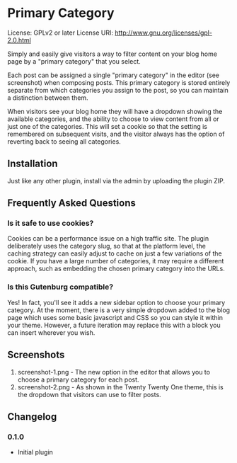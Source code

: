 # Primary Category

License: GPLv2 or later
License URI: http://www.gnu.org/licenses/gpl-2.0.html

Simply and easily give visitors a way to filter content on your blog home page by a "primary category" that you select.

Each post can be assigned a single "primary category" in the editor (see screenshot) when composing posts. This primary category is stored entirely separate from which categories you assign to the post, so you can maintain a distinction between them.

When visitors see your blog home they will have a dropdown showing the available categories, and the ability to choose to view content from all or just one of the categories. This will set a cookie so that the setting is remembered on subsequent visits, and the visitor always has the option of reverting back to seeing all categories.

## Installation

Just like any other plugin, install via the admin by uploading the plugin ZIP.

## Frequently Asked Questions

### Is it safe to use cookies?

Cookies can be a performance issue on a high traffic site. The plugin deliberately uses the category slug, so that at the platform level, the caching strategy can easily adjust to cache on just a few variations of the cookie. If you have a large number of categories, it may require a different approach, such as embedding the chosen primary category into the URLs.

### Is this Gutenburg compatible?

Yes! In fact, you'll see it adds a new sidebar option to choose your primary category. At the moment, there is a very simple dropdown added to the blog page which uses some basic javascript and CSS so you can style it within your theme. However, a future iteration may replace this with a block you can insert wherever you wish.

## Screenshots

1. screenshot-1.png - The new option in the editor that allows you to choose a primary category for each post.
2. screenshot-2.png - As shown in the Twenty Twenty One theme, this is the dropdown that visitors can use to filter posts.

## Changelog

### 0.1.0

* Initial plugin
